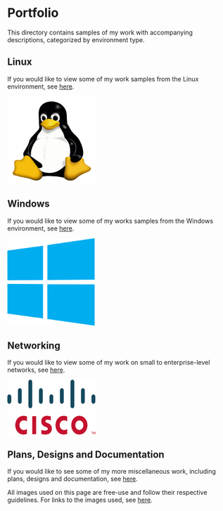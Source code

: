 # Portfolio
This directory contains samples of my work with accompanying descriptions, categorized by environment type.

## Linux
If you would like to view some of my work samples from the Linux environment, see [here](Linux/).

<img src="images/linux.png" width="200" height="200">

## Windows
If you would like to view some of my works samples from the Windows environment, see [here](Windows/).

<img src="images/windows.png" width="200" height="200">

## Networking
If you would like to view some of my work on small to enterprise-level networks, see [here](Networking/).

<img src="images/cisco.png" width="200" height="125">

## Plans, Designs and Documentation
If you would like to see some of my more miscellaneous work, including plans, designs and documentation, see [here](Misc/).


All images used on this page are free-use and follow their respective guidelines. For links to the images used, see [here](images/).
